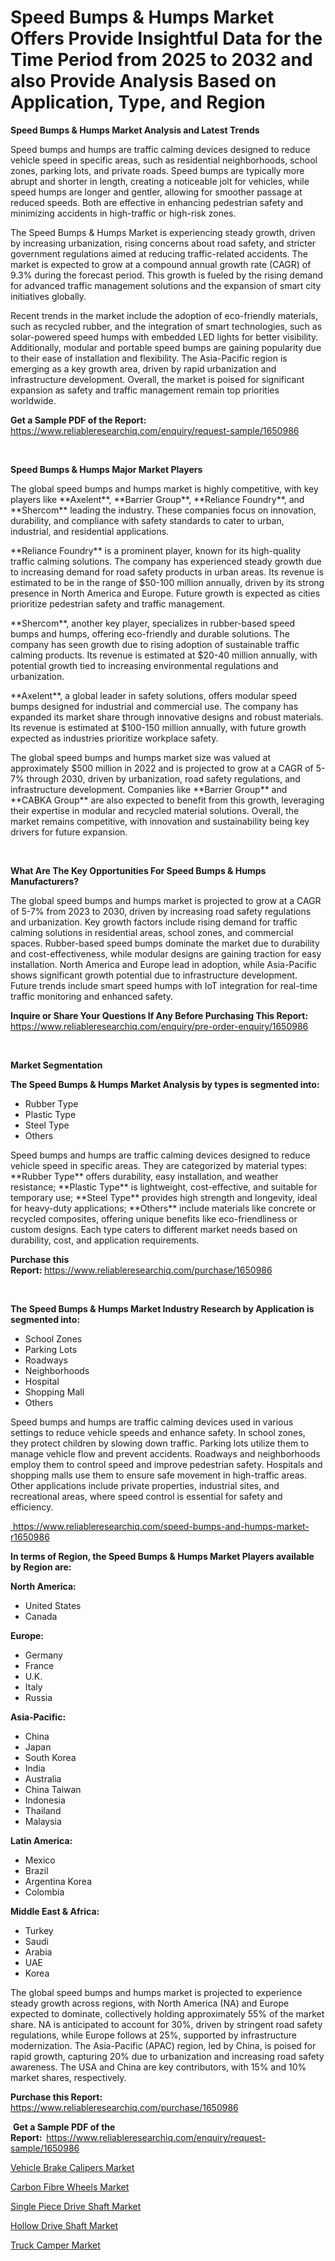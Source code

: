 <p><h1>Speed Bumps & Humps Market Offers Provide Insightful Data for the Time Period from 2025 to 2032 and also Provide Analysis Based on Application, Type, and Region</h1></p><p><strong>Speed Bumps & Humps Market Analysis and Latest Trends</strong></p>
<p><p>Speed bumps and humps are traffic calming devices designed to reduce vehicle speed in specific areas, such as residential neighborhoods, school zones, parking lots, and private roads. Speed bumps are typically more abrupt and shorter in length, creating a noticeable jolt for vehicles, while speed humps are longer and gentler, allowing for smoother passage at reduced speeds. Both are effective in enhancing pedestrian safety and minimizing accidents in high-traffic or high-risk zones.</p><p>The Speed Bumps & Humps Market is experiencing steady growth, driven by increasing urbanization, rising concerns about road safety, and stricter government regulations aimed at reducing traffic-related accidents. The market is expected to grow at a compound annual growth rate (CAGR) of 9.3% during the forecast period. This growth is fueled by the rising demand for advanced traffic management solutions and the expansion of smart city initiatives globally.</p><p>Recent trends in the market include the adoption of eco-friendly materials, such as recycled rubber, and the integration of smart technologies, such as solar-powered speed humps with embedded LED lights for better visibility. Additionally, modular and portable speed bumps are gaining popularity due to their ease of installation and flexibility. The Asia-Pacific region is emerging as a key growth area, driven by rapid urbanization and infrastructure development. Overall, the market is poised for significant expansion as safety and traffic management remain top priorities worldwide.</p></p>
<p><strong>Get a Sample PDF of the Report:&nbsp;</strong> <a href="https://www.reliableresearchiq.com/enquiry/request-sample/1650986?utm_campaign=973&utm_medium=2&utm_source=Github&utm_content=ia&utm_term=21012025&utm_id=speed-bumps-humps">https://www.reliableresearchiq.com/enquiry/request-sample/1650986</a></p>
<p>&nbsp;</p>
<p><strong>Speed Bumps & Humps Major Market Players</strong></p>
<p><p>The global speed bumps and humps market is highly competitive, with key players like **Axelent**, **Barrier Group**, **Reliance Foundry**, and **Shercom** leading the industry. These companies focus on innovation, durability, and compliance with safety standards to cater to urban, industrial, and residential applications.</p><p>**Reliance Foundry** is a prominent player, known for its high-quality traffic calming solutions. The company has experienced steady growth due to increasing demand for road safety products in urban areas. Its revenue is estimated to be in the range of $50-100 million annually, driven by its strong presence in North America and Europe. Future growth is expected as cities prioritize pedestrian safety and traffic management.</p><p>**Shercom**, another key player, specializes in rubber-based speed bumps and humps, offering eco-friendly and durable solutions. The company has seen growth due to rising adoption of sustainable traffic calming products. Its revenue is estimated at $20-40 million annually, with potential growth tied to increasing environmental regulations and urbanization.</p><p>**Axelent**, a global leader in safety solutions, offers modular speed bumps designed for industrial and commercial use. The company has expanded its market share through innovative designs and robust materials. Its revenue is estimated at $100-150 million annually, with future growth expected as industries prioritize workplace safety.</p><p>The global speed bumps and humps market size was valued at approximately $500 million in 2022 and is projected to grow at a CAGR of 5-7% through 2030, driven by urbanization, road safety regulations, and infrastructure development. Companies like **Barrier Group** and **CABKA Group** are also expected to benefit from this growth, leveraging their expertise in modular and recycled material solutions. Overall, the market remains competitive, with innovation and sustainability being key drivers for future expansion.</p></p>
<p>&nbsp;</p>
<p><strong>What Are The Key Opportunities For Speed Bumps & Humps Manufacturers?</strong></p>
<p><p>The global speed bumps and humps market is projected to grow at a CAGR of 5-7% from 2023 to 2030, driven by increasing road safety regulations and urbanization. Key growth factors include rising demand for traffic calming solutions in residential areas, school zones, and commercial spaces. Rubber-based speed bumps dominate the market due to durability and cost-effectiveness, while modular designs are gaining traction for easy installation. North America and Europe lead in adoption, while Asia-Pacific shows significant growth potential due to infrastructure development. Future trends include smart speed humps with IoT integration for real-time traffic monitoring and enhanced safety.</p></p>
<p><strong>Inquire or Share Your Questions If Any Before Purchasing This Report:</strong> <a href="https://www.reliableresearchiq.com/enquiry/pre-order-enquiry/1650986?utm_campaign=973&utm_medium=2&utm_source=Github&utm_content=ia&utm_term=21012025&utm_id=speed-bumps-humps">https://www.reliableresearchiq.com/enquiry/pre-order-enquiry/1650986</a></p>
<p>&nbsp;</p>
<p><strong>Market Segmentation</strong></p>
<p><strong>The Speed Bumps & Humps Market Analysis by types is segmented into:</strong></p>
<p><ul><li>Rubber Type</li><li>Plastic Type</li><li>Steel Type</li><li>Others</li></ul></p>
<p><p>Speed bumps and humps are traffic calming devices designed to reduce vehicle speed in specific areas. They are categorized by material types: **Rubber Type** offers durability, easy installation, and weather resistance; **Plastic Type** is lightweight, cost-effective, and suitable for temporary use; **Steel Type** provides high strength and longevity, ideal for heavy-duty applications; **Others** include materials like concrete or recycled composites, offering unique benefits like eco-friendliness or custom designs. Each type caters to different market needs based on durability, cost, and application requirements.</p></p>
<p><strong>Purchase this Report:&nbsp;</strong><a href="https://www.reliableresearchiq.com/purchase/1650986?utm_campaign=973&utm_medium=2&utm_source=Github&utm_content=ia&utm_term=21012025&utm_id=speed-bumps-humps">https://www.reliableresearchiq.com/purchase/1650986</a></p>
<p>&nbsp;</p>
<p><strong>The Speed Bumps & Humps Market Industry Research by Application is segmented into:</strong></p>
<p><ul><li>School Zones</li><li>Parking Lots</li><li>Roadways</li><li>Neighborhoods</li><li>Hospital</li><li>Shopping Mall</li><li>Others</li></ul></p>
<p><p>Speed bumps and humps are traffic calming devices used in various settings to reduce vehicle speeds and enhance safety. In school zones, they protect children by slowing down traffic. Parking lots utilize them to manage vehicle flow and prevent accidents. Roadways and neighborhoods employ them to control speed and improve pedestrian safety. Hospitals and shopping malls use them to ensure safe movement in high-traffic areas. Other applications include private properties, industrial sites, and recreational areas, where speed control is essential for safety and efficiency.</p></p>
<p><a href="https://www.reliableresearchiq.com/speed-bumps-and-humps-market-r1650986?utm_campaign=973&utm_medium=2&utm_source=Github&utm_content=ia&utm_term=21012025&utm_id=speed-bumps-humps">&nbsp;https://www.reliableresearchiq.com/speed-bumps-and-humps-market-r1650986</a></p>
<p><strong>In terms of Region, the Speed Bumps & Humps Market Players available by Region are:</strong></p>
<p>
    <p> <strong> North America: </strong>
        <ul>
            <li>United States</li>
            <li>Canada</li>
        </ul>
        </p> 
    <p> <strong> Europe: </strong>
        <ul>
            <li>Germany</li>
            <li>France</li>
            <li>U.K.</li>
            <li>Italy</li>
            <li>Russia</li>
        </ul>
        </p> 
    <p> <strong> Asia-Pacific: </strong>
        <ul>
            <li>China</li>
            <li>Japan</li>
            <li>South Korea</li>
            <li>India</li>
            <li>Australia</li>
            <li>China Taiwan</li>
            <li>Indonesia</li>
            <li>Thailand</li>
            <li>Malaysia</li>
        </ul>
        </p> 
    <p> <strong> Latin America: </strong>
        <ul>
            <li>Mexico</li>
            <li>Brazil</li>
            <li>Argentina Korea</li>
            <li>Colombia</li>
        </ul>
        </p> 
    <p> <strong> Middle East & Africa: </strong>
        <ul>
            <li>Turkey</li>
            <li>Saudi</li>
            <li>Arabia</li>
            <li>UAE</li>
            <li>Korea</li>
        </ul>
    </p>
    </p>
<p><p>The global speed bumps and humps market is projected to experience steady growth across regions, with North America (NA) and Europe expected to dominate, collectively holding approximately 55% of the market share. NA is anticipated to account for 30%, driven by stringent road safety regulations, while Europe follows at 25%, supported by infrastructure modernization. The Asia-Pacific (APAC) region, led by China, is poised for rapid growth, capturing 20% due to urbanization and increasing road safety awareness. The USA and China are key contributors, with 15% and 10% market shares, respectively.</p></p>
<p><strong>Purchase this Report: </strong><a href="https://www.reliableresearchiq.com/purchase/1650986?utm_campaign=973&utm_medium=2&utm_source=Github&utm_content=ia&utm_term=21012025&utm_id=speed-bumps-humps">https://www.reliableresearchiq.com/purchase/1650986</a></p>
<p>&nbsp;<strong>Get a Sample PDF of the Report:&nbsp;&nbsp;</strong><a href="https://www.reliableresearchiq.com/enquiry/request-sample/1650986?utm_campaign=973&utm_medium=2&utm_source=Github&utm_content=ia&utm_term=21012025&utm_id=speed-bumps-humps">https://www.reliableresearchiq.com/enquiry/request-sample/1650986</a></p>
<p><strong></strong></p>
<p><p><a href="https://github.com/nathaliehurles7142/Market-Research-Report-List-1/blob/main/vehicle-brake-calipers-market.md?utm_campaign=973&utm_medium=2&utm_source=Github&utm_content=ia&utm_term=21012025&utm_id=speed-bumps-humps">Vehicle Brake Calipers Market</a></p><p><a href="https://github.com/rosalinebhakta48/Market-Research-Report-List-1/blob/main/carbon-fibre-wheels-market.md?utm_campaign=973&utm_medium=2&utm_source=Github&utm_content=ia&utm_term=21012025&utm_id=speed-bumps-humps">Carbon Fibre Wheels Market</a></p><p><a href="https://github.com/ElviraLeka1962/Market-Research-Report-List-1/blob/main/single-piece-drive-shaft-market.md?utm_campaign=973&utm_medium=2&utm_source=Github&utm_content=ia&utm_term=21012025&utm_id=speed-bumps-humps">Single Piece Drive Shaft Market</a></p><p><a href="https://github.com/darenph8er/Market-Research-Report-List-1/blob/main/hollow-drive-shaft-market.md?utm_campaign=973&utm_medium=2&utm_source=Github&utm_content=ia&utm_term=21012025&utm_id=speed-bumps-humps">Hollow Drive Shaft Market</a></p><p><a href="https://github.com/kimberjam0i/Market-Research-Report-List-1/blob/main/truck-camper-market.md?utm_campaign=973&utm_medium=2&utm_source=Github&utm_content=ia&utm_term=21012025&utm_id=speed-bumps-humps">Truck Camper Market</a></p></p>